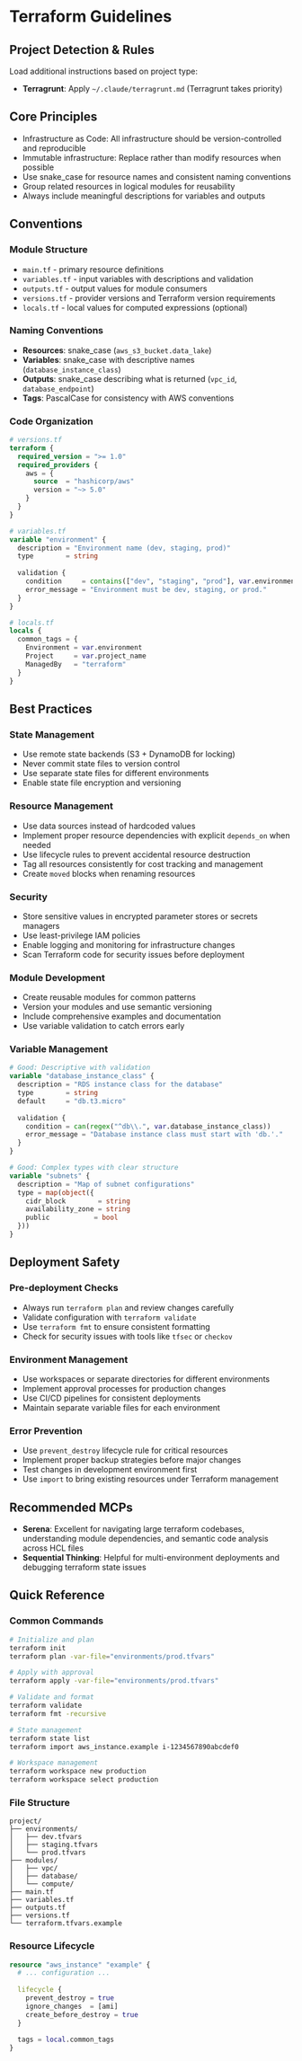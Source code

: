 # Terraform Guidelines

## Project Detection & Rules

Load additional instructions based on project type:

- **Terragrunt**: Apply `~/.claude/terragrunt.md` (Terragrunt takes priority)

## Core Principles
- Infrastructure as Code: All infrastructure should be version-controlled and reproducible
- Immutable infrastructure: Replace rather than modify resources when possible
- Use snake_case for resource names and consistent naming conventions
- Group related resources in logical modules for reusability
- Always include meaningful descriptions for variables and outputs

## Conventions

### Module Structure
- `main.tf` - primary resource definitions
- `variables.tf` - input variables with descriptions and validation
- `outputs.tf` - output values for module consumers
- `versions.tf` - provider versions and Terraform version requirements
- `locals.tf` - local values for computed expressions (optional)

### Naming Conventions
- **Resources**: snake_case (`aws_s3_bucket.data_lake`)
- **Variables**: snake_case with descriptive names (`database_instance_class`)
- **Outputs**: snake_case describing what is returned (`vpc_id`, `database_endpoint`)
- **Tags**: PascalCase for consistency with AWS conventions

### Code Organization
```terraform
# versions.tf
terraform {
  required_version = ">= 1.0"
  required_providers {
    aws = {
      source  = "hashicorp/aws"
      version = "~> 5.0"
    }
  }
}

# variables.tf
variable "environment" {
  description = "Environment name (dev, staging, prod)"
  type        = string
  
  validation {
    condition     = contains(["dev", "staging", "prod"], var.environment)
    error_message = "Environment must be dev, staging, or prod."
  }
}

# locals.tf
locals {
  common_tags = {
    Environment = var.environment
    Project     = var.project_name
    ManagedBy   = "terraform"
  }
}
```

## Best Practices

### State Management
- Use remote state backends (S3 + DynamoDB for locking)
- Never commit state files to version control
- Use separate state files for different environments
- Enable state file encryption and versioning

### Resource Management
- Use data sources instead of hardcoded values
- Implement proper resource dependencies with explicit `depends_on` when needed
- Use lifecycle rules to prevent accidental resource destruction
- Tag all resources consistently for cost tracking and management
- Create `moved` blocks when renaming resources

### Security
- Store sensitive values in encrypted parameter stores or secrets managers
- Use least-privilege IAM policies
- Enable logging and monitoring for infrastructure changes
- Scan Terraform code for security issues before deployment

### Module Development
- Create reusable modules for common patterns
- Version your modules and use semantic versioning
- Include comprehensive examples and documentation
- Use variable validation to catch errors early

### Variable Management
```terraform
# Good: Descriptive with validation
variable "database_instance_class" {
  description = "RDS instance class for the database"
  type        = string
  default     = "db.t3.micro"
  
  validation {
    condition = can(regex("^db\\.", var.database_instance_class))
    error_message = "Database instance class must start with 'db.'."
  }
}

# Good: Complex types with clear structure
variable "subnets" {
  description = "Map of subnet configurations"
  type = map(object({
    cidr_block        = string
    availability_zone = string
    public           = bool
  }))
}
```

## Deployment Safety

### Pre-deployment Checks
- Always run `terraform plan` and review changes carefully
- Validate configuration with `terraform validate`
- Use `terraform fmt` to ensure consistent formatting
- Check for security issues with tools like `tfsec` or `checkov`

### Environment Management
- Use workspaces or separate directories for different environments
- Implement approval processes for production changes
- Use CI/CD pipelines for consistent deployments
- Maintain separate variable files for each environment

### Error Prevention
- Use `prevent_destroy` lifecycle rule for critical resources
- Implement proper backup strategies before major changes
- Test changes in development environment first
- Use `import` to bring existing resources under Terraform management

## Recommended MCPs
- **Serena**: Excellent for navigating large terraform codebases, understanding module dependencies, and semantic code analysis across HCL files
- **Sequential Thinking**: Helpful for multi-environment deployments and debugging terraform state issues

## Quick Reference

### Common Commands
```bash
# Initialize and plan
terraform init
terraform plan -var-file="environments/prod.tfvars"

# Apply with approval
terraform apply -var-file="environments/prod.tfvars"

# Validate and format
terraform validate
terraform fmt -recursive

# State management
terraform state list
terraform import aws_instance.example i-1234567890abcdef0

# Workspace management
terraform workspace new production
terraform workspace select production
```

### File Structure
```
project/
├── environments/
│   ├── dev.tfvars
│   ├── staging.tfvars
│   └── prod.tfvars
├── modules/
│   ├── vpc/
│   ├── database/
│   └── compute/
├── main.tf
├── variables.tf
├── outputs.tf
├── versions.tf
└── terraform.tfvars.example
```

### Resource Lifecycle
```terraform
resource "aws_instance" "example" {
  # ... configuration ...
  
  lifecycle {
    prevent_destroy = true
    ignore_changes  = [ami]
    create_before_destroy = true
  }
  
  tags = local.common_tags
}
